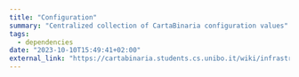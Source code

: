 ```yaml
---
title: "Configuration"
summary: "Centralized collection of CartaBinaria configuration values"
tags:
  - dependencies
date: "2023-10-10T15:49:41+02:00"
external_link: "https://cartabinaria.students.cs.unibo.it/wiki/infrastruttura/configurazioni/index.html"
---
```

